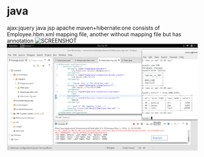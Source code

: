 # java
ajax:jquery java jsp apache
maven+hibernate:one consists of Employee.hbm.xml mapping file,
                another without mapping file but has annotation
![SCREENSHOT](anatation.png)
![SCREENSHOT](mapping.png)
